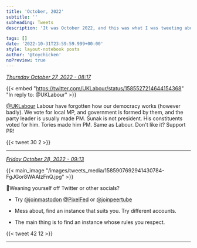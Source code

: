```yaml
---
title: 'October, 2022'
subtitle: ''
subheading: Tweets
description: 'It was October 2022, and this was what I was tweeting about...'

tags: []
date: '2022-10-31T23:59:59.999+00:00'
style: layout-notebook posts
author: '@toychicken'
noPreview: true
---
```


<p><a id="1585531180006477830" href="#1585531180006477830"><em title="2022-10-27T08:17:45.000+01:00">Thursday October 27, 2022 - 08:17</em></a></p>
      
{{< embed "https://twitter.com/UKLabour/status/1585527214644154368" "In reply to: @UKLabour" >}}


[@UKLabour](https://twitter.com/@UKLabour)  Labour have forgotten how our democracy works (however badly). We vote for local MP, and government is formed by them, and the party leader is usually made PM. Sunak is not president. His constituents voted for him. Tories made him PM. Same as Labour. Don't like it? Support PR!

{{< tweet 30 2 >}}

---

<p><a id="1585907692941430784" href="#1585907692941430784"><em title="2022-10-28T09:13:53.000+01:00">Friday October 28, 2022 - 09:13</em></a></p>
      {{< main_image "/images/tweets_media/1585907692941430784-FgJGor8WAAIzFnQ.jpg" >}}
          
          
🧵Weaning yourself off Twitter or other socials?

* Try [@joinmastodon](https://twitter.com/@joinmastodon)  [@PixelFed](https://twitter.com/@PixelFed)  or [@joinpeertube](https://twitter.com/@joinpeertube) 

* Mess about, find an instance that suits you. Try different accounts.

* The main thing is to find an instance whose rules you respect. 

{{< tweet 42 12 >}}

---

